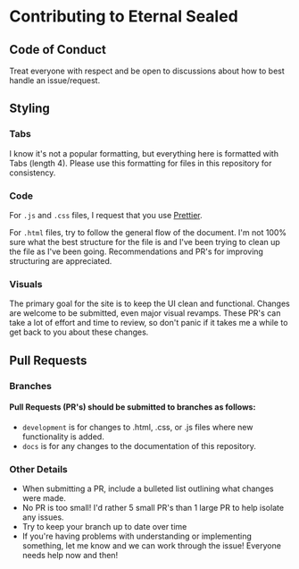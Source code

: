 # Contributing to Eternal Sealed

## Code of Conduct

Treat everyone with respect and be open to discussions about how to best handle an issue/request.

## Styling

### Tabs

I know it's not a popular formatting, but everything here is formatted with Tabs (length 4). Please use this formatting for files in this repository for consistency.

### Code

For `.js` and `.css` files, I request that you use [Prettier](https://marketplace.visualstudio.com/items?itemName=esbenp.prettier-vscode).

For `.html` files, try to follow the general flow of the document. I'm not 100% sure what the best structure for the file is and I've been trying to clean up the file as I've been going. Recommendations and PR's for improving structuring are appreciated.

### Visuals

The primary goal for the site is to keep the UI clean and functional. Changes are welcome to be submitted, even major visual revamps. These PR's can take a lot of effort and time to review, so don't panic if it takes me a while to get back to you about these changes.

## Pull Requests

### Branches

#### Pull Requests (PR's) should be submitted to branches as follows:

-   `development` is for changes to .html, .css, or .js files where new functionality is added.
-   `docs` is for any changes to the documentation of this repository.

### Other Details

-   When submitting a PR, include a bulleted list outlining what changes were made.
-   No PR is too small! I'd rather 5 small PR's than 1 large PR to help isolate any issues.
-   Try to keep your branch up to date over time
-   If you're having problems with understanding or implementing something, let me know and we can work through the issue! Everyone needs help now and then!

